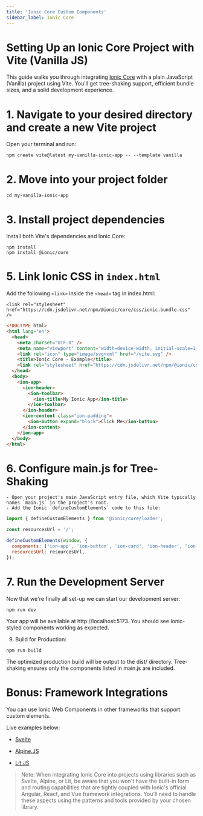 ```yaml
---
title: 'Ionic Core Custom Components'
sidebar_label: Ionic Core
---
```


# Setting Up an Ionic Core Project with Vite (Vanilla JS)

This guide walks you through integrating [Ionic Core](https://ionicframework.com/docs/components) with a plain JavaScript (Vanilla) project using Vite. You'll get tree-shaking support, efficient bundle sizes, and a solid development experience.

# 1. Navigate to your desired directory and create a new Vite project

Open your terminal and run:

```shell
npm create vite@latest my-vanilla-ionic-app -- --template vanilla
```

# 2. Move into your project folder

```shell
cd my-vanilla-ionic-app
```

# 3. Install project dependencies

Install both Vite's dependencies and Ionic Core:

```shell
npm install
npm install @ionic/core
```

# 5. Link Ionic CSS in `index.html`

Add the following `<link>` inside the `<head>` tag in index.html:

`<link rel="stylesheet" href="https://cdn.jsdelivr.net/npm/@ionic/core/css/ionic.bundle.css" />`

```html
<!DOCTYPE html>
<html lang="en">
  <head>
    <meta charset="UTF-8" />
    <meta name="viewport" content="width=device-width, initial-scale=1.0" />
    <link rel="icon" type="image/svg+xml" href="/vite.svg" />
    <title>Ionic Core - Example</title>
    <link rel="stylesheet" href="https://cdn.jsdelivr.net/npm/@ionic/core/css/ionic.bundle.css" />
  </head>
  <body>
    <ion-app>
      <ion-header>
        <ion-toolbar>
          <ion-title>My Ionic App</ion-title>
        </ion-toolbar>
      </ion-header>
      <ion-content class="ion-padding">
        <ion-button expand="block">Click Me</ion-button>
      </ion-content>
    </ion-app>
  </body>
</html>
```

# 6. Configure main.js for Tree-Shaking

    - Open your project's main JavaScript entry file, which Vite typically names `main.js` in the project's root.
    - Add the Ionic `defineCustomElements` code to this file:

```js
import { defineCustomElements } from '@ionic/core/loader';

const resourcesUrl = '/';

defineCustomElements(window, {
  components: ['ion-app', 'ion-button', 'ion-card', 'ion-header', 'ion-toolbar', 'ion-title', 'ion-content'],
  resourcesUrl: resourcesUrl,
});
```

# 7. Run the Development Server

Now that we're finally all set-up we can start our development server:

```shell
npm run dev
```

Your app will be available at http://localhost:5173. You should see Ionic-styled components working as expected.

9. Build for Production:

```shell
npm run build
```

The optimized production build will be output to the dist/ directory. Tree-shaking ensures only the components listed in main.js are included.

# Bonus: Framework Integrations

You can use Ionic Web Components in other frameworks that support custom elements.

Live examples below:

- [Svelte](https://stackblitz.com/edit/vitejs-vite-bp6vxnem?file=src%2FApp.svelte)

- [Alpine.JS](https://stackblitz.com/edit/vitejs-vite-kg36bvri?file=index.html)

- [Lit.JS](https://stackblitz.com/edit/vitejs-vite-twfn9ilc?file=package.json)

> Note: When integrating Ionic Core into projects using libraries such as Svelte, Alpine, or Lit, be aware that you won't have the built-in form and routing capabilities that are tightly coupled with Ionic's official Angular, React, and Vue framework integrations. You'll need to handle these aspects using the patterns and tools provided by your chosen library.
